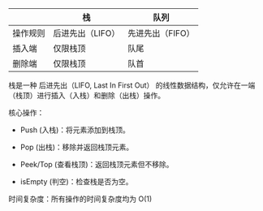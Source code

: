 
|      | 栈          | 队列         |
| ---- | ---------- | ---------- |
| 操作规则 | 后进先出（LIFO） | 先进先出（FIFO） |
| 插入端  | 仅限栈顶       | 队尾         |
| 删除端  | 仅限栈顶       | 队首         |

栈是一种 后进先出（LIFO, Last In First Out） 的线性数据结构，仅允许在一端（栈顶）进行插入（入栈）和删除（出栈）操作。

核心操作：
- Push (入栈)：将元素添加到栈顶。
    
- Pop (出栈)：移除并返回栈顶元素。
    
- Peek/Top (查看栈顶)：返回栈顶元素但不移除。
    
- isEmpty (判空)：检查栈是否为空。
    

时间复杂度：所有操作的时间复杂度均为 O(1)